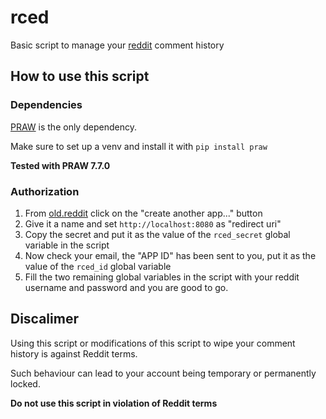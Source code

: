 # rced

Basic script to manage your [reddit](https://www.reddit.com/) comment history

## How to use this script

### Dependencies

[PRAW](https://praw.readthedocs.io/en/stable/) is the only dependency.

Make sure to set up a venv and install it with `pip install praw`

**Tested with PRAW 7.7.0**

### Authorization

1. From [old.reddit](https://old.reddit.com/prefs/apps/) click on the "create another app..." button
2. Give it a name and set `http://localhost:8080` as "redirect uri"
3. Copy the secret and put it as the value of the `rced_secret` global variable in the script
4. Now check your email, the "APP ID" has been sent to you, put it as the value of the `rced_id` global variable
5. Fill the two remaining global variables in the script with your reddit username and password and you are good to go.

## Discalimer

Using this script or modifications of this script to wipe your comment history is against Reddit terms.

Such behaviour can lead to your account being temporary or permanently locked.

**Do not use this script in violation of Reddit terms**
